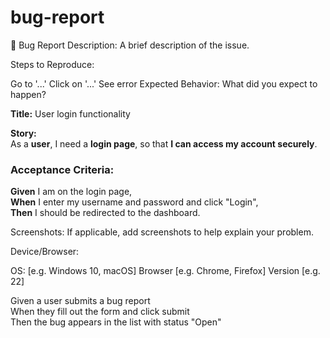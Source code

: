 # bug-report
🐞 Bug Report
Description:
A brief description of the issue.

Steps to Reproduce:

Go to '...'
Click on '...'
See error
Expected Behavior:
What did you expect to happen?

**Title:** User login functionality  

**Story:**  
As a **user**, I need a **login page**, so that **I can access my account securely**.  

### Acceptance Criteria:  
**Given** I am on the login page,  
**When** I enter my username and password and click "Login",  
**Then** I should be redirected to the dashboard.  




Screenshots:
If applicable, add screenshots to help explain your problem.

Device/Browser:

OS: [e.g. Windows 10, macOS]
Browser [e.g. Chrome, Firefox]
Version [e.g. 22]



Given a user submits a bug report  
When they fill out the form and click submit  
Then the bug appears in the list with status "Open"
